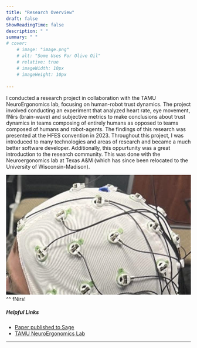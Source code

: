 ```yaml
---
title: "Research Overview"
draft: false
ShowReadingTime: false
description: " "
summary: " "
# cover:
    # image: "image.png"
    # alt: "Some Uses For Olive Oil"
    # relative: true
    # imageWidth: 10px
    # imageHeight: 10px
    
--- 
```

<!-- cover:
    image: "totd.png"
    alt: "Some Uses For Olive Oil"
    relative: false -->




I conducted a research project in collaboration with the TAMU NeuroErgonomics lab, focusing on human-robot trust dynamics. The project involved conducting an experiment that analyzed heart rate, eye movement, fNirs (brain-wave) and subjective metrics to make conclusions about trust dynamics in teams composing of entirely humans as opposed to teams composed of humans and robot-agents. The findings of this research was presented at the HFES convention in 2023. Throughout this project, I was introduced to many technologies and areas of research and became a much better software developer. Additionally, this oppurtunity was a great introduction to the research community. This was done with the Neuroergonomics lab at Texas A&M (which has since been relocated to the University of Wisconsin-Madison). 

<!-- ##### Helpful Links
+ [Paper published to Sage ](https://journals.sagepub.com/doi/full/10.1177/21695067231194337)
+ [TAMU NeuroErgonomics Lab](https://neuroergonomics.engr.tamu.edu)

--- -->



![me](./image.png)
^^ fNirs!

##### Helpful Links
+ [Paper published to Sage ](https://journals.sagepub.com/doi/full/10.1177/21695067231194337)
+ [TAMU NeuroErgonomics Lab](https://neuroergonomics.engr.tamu.edu)

---


